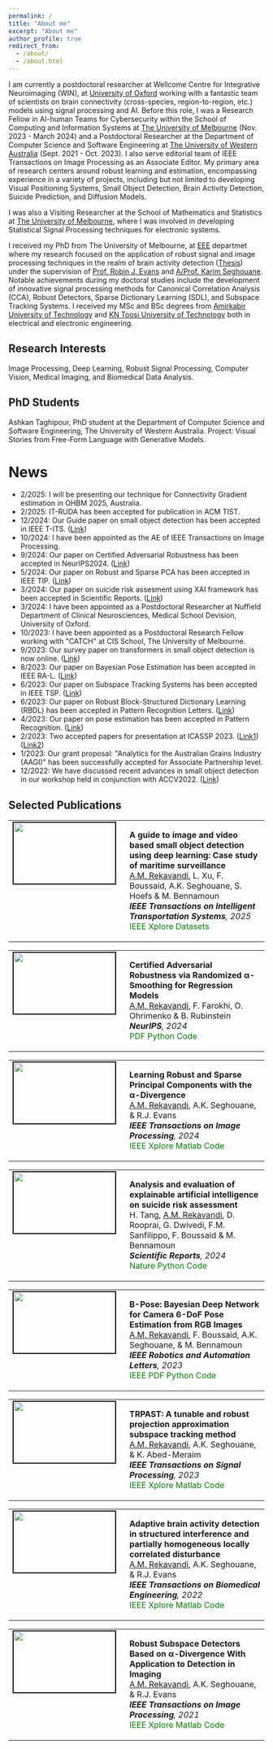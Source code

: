 ```yaml
---
permalink: /
title: "About me"
excerpt: "About me"
author_profile: true
redirect_from: 
  - /about/
  - /about.html
---
```


I am  currently a postdoctoral researcher at Wellcome Centre for Integrative Neuroimaging (WIN), at [University of Oxford](https://www.win.ox.ac.uk/) working with a fantastic team of scientists on brain connectivity (cross-species, region-to-region, etc.) models using signal processing and AI. Before this role, I was a Research Fellow in AI-human Teams for Cybersecurity within the School of Computing and Information Systems at [The University of Melbourne](https://cis.unimelb.edu.au/) (Nov. 2023 - March 2024) and a Postdoctoral Researcher at the Department of Computer Science and Software Engineering at [The University of Western Australia](https://www.uwa.edu.au/schools/physics-mathematics-computing/department-of-computer-science-and-software-engineering) (Sept. 2021 - Oct. 2023). I also serve editorial team of IEEE Transactions on Image Processing as an Associate Editor. My primary area of research centers around robust learning and estimation, encompassing experience in a variety of projects, including but not limited to developing Visual Positioning Systems, Small Object Detection, Brain Activity Detection, Suicide Prediction, and Diffusion Models. 

I was also a Visiting Researcher at the School of Mathematics and Statistics at [The University of Melbourne](https://ms.unimelb.edu.au/), where I was involved in developing Statistical Signal Processing techniques for electronic systems.

I received my PhD from The University of Melbourne, at [EEE](https://electrical.eng.unimelb.edu.au/) departmet where my research focused on the application of robust signal and image processing techniques in the realm of brain activity detection  ([Thesis](https://minerva-access.unimelb.edu.au/items/b416654e-6339-5299-93fb-98aebcb3f30f)) under the supervision of [Prof. Robin J. Evans](https://findanexpert.unimelb.edu.au/profile/14757-robin-evans) and [A/Prof. Karim Seghouane](https://findanexpert.unimelb.edu.au/profile/470194-karim-seghouane). Notable achievements during my doctoral studies include the development of innovative signal processing methods for Canonical Correlation Analysis (CCA), Robust Detectors, Sparse Dictionary Learning (SDL), and Subspace Tracking Systems.
I received my MSc and BSc degrees from [Amirkabir University of Technology](https://aut.ac.ir/en) and [KN Toosi University of Technology](https://aut.ac.ir/en) both in electrical and electronic engineering.

Research Interests
-----
Image Processing, Deep Learning, Robust Signal Processing, Computer Vision, Medical Imaging, and Biomedical Data Analysis.

PhD Students
----
Ashkan Taghipour, PhD student at the Department of Computer Science and Software
Engineering, The University of Western Australia.
Project: Visual Stories from Free-Form Language with Generative Models.


News
======
* 2/2025: I will be presenting our technique for Connectivity Gradient estimation in OHBM 2025, Australia.
* 2/2025: IT-RUDA has been accepted for publication in ACM TIST. 
* 12/2024: Our Guide paper on small object detection has been accepted in IEEE T-ITS. ([Link](https://arekavandi.github.io/publications/2015-10-01-paper-title-number-19/))
* 10/2024: I have been appointed as the AE of IEEE Transactions on Image Processing.
* 9/2024: Our paper on Certified Adversarial Robustness has been accepted in NeurIPS2024. ([Link](https://arekavandi.github.io/publications/2015-10-01-paper-title-number-18/))
* 5/2024: Our paper on Robust and Sparse PCA has been accepted in IEEE TIP. ([Link](https://arekavandi.github.io/publications/2015-10-01-paper-title-number-17/))
* 3/2024: Our paper on suicide risk assesment using XAI framework has been accepted in Scientific Reports. ([Link](https://arekavandi.github.io/publications/2015-10-01-paper-title-number-16/))
* 3/2024: I have been appointed as a Postdoctoral Researcher at Nuffield Department of Clinical Neurosciences, Medical School Devision, University of Oxford.
* 10/2023: I have been appointed as a Postdoctoral Research Fellow working with "CATCH" at CIS School, The University of Melbourne.
* 9/2023: Our survey paper on transformers in small object detection is now online. ([Link](https://arxiv.org/abs/2309.04902))
* 8/2023: Our paper on Bayesian Pose Estimation has been accepted in IEEE RA-L. ([Link](https://arekavandi.github.io/publications/2015-10-01-paper-title-number-15/))
* 6/2023: Our paper on Subspace Tracking Systems has been accepted in IEEE TSP. ([Link](https://arekavandi.github.io/publications/2015-10-01-paper-title-number-14/))
* 6/2023: Our paper on Robust Block-Structured Dictionary Learning (RBDL) has been accepted in Pattern Recognition Letters. ([Link](https://arekavandi.github.io/publications/2015-10-01-paper-title-number-13/))
* 4/2023: Our paper on pose estimation has been accepted in Pattern Recognition. ([Link](https://arekavandi.github.io/publications/2015-10-01-paper-title-number-12/))
* 2/2023: Two accepted papers for presentation at ICASSP 2023. ([Link1](https://arekavandi.github.io/publications/2015-10-01-paper-title-number-11/)) ([Link2](https://arekavandi.github.io/publications/2015-10-01-paper-title-number-10/))
* 1/2023: Our grant proposal: "Analytics for the Australian Grains Industry (AAGI)" has been successfully accepted for Associate Partnership level.  
* 12/2022: We have discussed recent advances in small object detection in our workshop held in conjunction with ACCV2022. ([Link](https://sites.google.com/view/dlsod2022/home))


Selected Publications
-----
<table >
<tbody>
<tr> <td style="width:200px; height=120px; vertical-align: top;"> <img style="float: left; margin-right: 10px " src="https://arekavandi.github.io/images/SOD.JPG" width="200px" height="120px" border="2px solid #bbb"> </td>
<td style= "height=120px; vertical-align: top;"> <p>
<strong>  A guide to image and video based small object detection using deep learning: Case study of maritime surveillance </strong>  <br>  <span style="text-decoration:underline">A.M. Rekavandi</span>, L. Xu, F. Boussaid, A.K. Seghouane, S. Hoefs & M. Bennamoun <br>
<i> <strong>IEEE Transactions on Intelligent Transportation Systems</strong>, 2025 </i> <br>
<a href="https://ieeexplore.ieee.org/document/10887401" style="color: green; text-decoration: none; "><i class="fas fa-fw fa-external-link-square-alt zoom"></i>IEEE Xplore</a> <a href="https://github.com/arekavandi/Datasets_SOD" style="color: green; text-decoration: none; "><i class="fab fa-fw fa-github zoom"></i>Datasets</a>  </p> </td> 
</tr>
</tbody>
</table>

<table >
<tbody>
<tr> <td style="width:200px; height=120px; vertical-align: top;"> <img style="float: left; margin-right: 10px " src="https://arekavandi.github.io/images/CER.JPG" width="200px" height="120px" border="2px solid #bbb"> </td>
<td style= "height=120px; vertical-align: top;"> <p>
<strong>  Certified Adversarial Robustness via Randomized α-Smoothing for Regression Models </strong>  <br>  <span style="text-decoration:underline">A.M. Rekavandi</span>, F. Farokhi, O. Ohrimenko & B. Rubinstein<br>
<i> <strong>NeurIPS</strong>, 2024 </i> <br>
<a href="https://openreview.net/pdf?id=jLUbLxa4XV" style="color: green; text-decoration: none; "><i class="fas fa-fw fa-file-pdf zoom"></i>PDF</a> <a href="https://github.com/arekavandi/Certified_adv_RRegression/" style="color: green; text-decoration: none; "><i class="fab fa-fw fa-github zoom"></i>Python Code</a> </p> </td> 
</tr>
</tbody>
</table>


<table >
<tbody>
<tr> <td style="width:200px; height=120px; vertical-align: top;"> <img style="float: left; margin-right: 10px " src="https://arekavandi.github.io/images/SPCA.JPG" width="200px" height="120px" border="2px solid #bbb"> </td>
<td style= "height=120px; vertical-align: top;"> <p>
<strong>  Learning Robust and Sparse Principal Components with the α-Divergence </strong>  <br>  <span style="text-decoration:underline">A.M. Rekavandi</span>, A.K. Seghouane, & R.J. Evans<br>
<i> <strong>IEEE Transactions on Image Processing</strong>, 2024 </i> <br>
<a href="https://ieeexplore.ieee.org/document/10539627" style="color: green; text-decoration: none; "><i class="fas fa-fw fa-external-link-square-alt zoom"></i>IEEE Xplore</a>  <a href="https://github.com/arekavandi/Robust_PCA" style="color: green; text-decoration: none; "><i class="fab fa-fw fa-github zoom"></i>Matlab Code</a> </p> </td> 
</tr>
</tbody>
</table>


<table >
<tbody>
<tr> <td style="width:200px; height=120px; vertical-align: top;"> <img style="float: left; margin-right: 10px " src="https://arekavandi.github.io/images/suicide.JPG" width="200px" height="120px" border="2px solid #bbb"> </td>
<td style= "height=120px; vertical-align: top;"> <p>
<strong> Analysis and evaluation of explainable artificial intelligence on suicide risk assessment </strong>  <br> H. Tang, <span style="text-decoration:underline">A.M. Rekavandi</span>, D. Rooprai, G. Dwivedi, F.M. Sanfilippo, F. Boussaid & M. Bennamoun<br>
<i> <strong>Scientific Reports</strong>, 2024 </i> <br>
<a href="https://www.nature.com/articles/s41598-024-53426-0" style="color: green; text-decoration: none; "><i class="fas fa-fw fa-external-link-square-alt zoom"></i>Nature</a> <a href="https://github.com/arekavandi/XAI_Suicide" style="color: green; text-decoration: none; "><i class="fab fa-fw fa-github zoom"></i>Python Code</a> </p> </td> 
</tr>
</tbody>
</table>

<table >
<tbody>
<tr> <td style="width:200px; height=120px; vertical-align: top;"> <img style="float: left; margin-right: 10px " src="https://arekavandi.github.io/images/BPOSE.JPG" width="200px" height="120px" border="2px solid #bbb"> </td>
<td style= "height=120px; vertical-align: top;"> <p>
<strong> B-Pose: Bayesian Deep Network for Camera 6-DoF Pose Estimation from RGB Images </strong>  <br> <span style="text-decoration:underline">A.M. Rekavandi</span>, F. Boussaid, A.K. Seghouane, & M. Bennamoun<br>
<i> <strong>IEEE Robotics and Automation Letters</strong>, 2023 </i> <br>
<a href="https://ieeexplore.ieee.org/abstract/document/10242363" style="color: green; text-decoration: none; "><i class="fas fa-fw fa-external-link-square-alt zoom"></i>IEEE</a>
<a href="https://www.techrxiv.org/doi/full/10.36227/techrxiv.21951398.v1" style="color: green; text-decoration: none; "><i class="fas fa-fw fa-file-pdf zoom"></i>PDF</a> <a href="https://github.com/arekavandi/BPose" style="color: green; text-decoration: none; "><i class="fab fa-fw fa-github zoom"></i>Python Code</a> </p> </td> 
</tr>
</tbody>
</table>


<table >
<tbody>
<tr> <td style="width:200px; height=120px; vertical-align: top;"> <img style="float: left; margin-right: 10px " src="https://arekavandi.github.io/images/RST.JPG" width="200px" height="120px" border="2px solid #bbb"> </td>
<td style= "height=120px; vertical-align: top;"> <p>
<strong>  TRPAST: A tunable and robust projection approximation subspace tracking method </strong>  <br>  <span style="text-decoration:underline">A.M. Rekavandi</span>, A.K. Seghouane, & K. Abed-Meraim<br>
<i> <strong>IEEE Transactions on Signal Processing</strong>, 2023 </i> <br>
<a href="https://ieeexplore.ieee.org/abstract/document/10164018" style="color: green; text-decoration: none; "><i class="fas fa-fw fa-external-link-square-alt zoom"></i>IEEE Xplore</a>  <a href="https://github.com/arekavandi/TRPAST" style="color: green; text-decoration: none; "><i class="fab fa-fw fa-github zoom"></i>Matlab Code</a> </p> </td> 
</tr>
</tbody>
</table>


<table >
<tbody>
<tr> <td style="width:200px; height=120px; vertical-align: top;"> <img style="float: left; margin-right: 10px " src="https://arekavandi.github.io/images/Banded.JPG" width="200px" height="120px" border="2px solid #bbb"> </td>
<td style= "height=120px; vertical-align: top;"> <p>
<strong>  Adaptive brain activity detection in structured interference and partially homogeneous locally correlated disturbance </strong>  <br>  <span style="text-decoration:underline">A.M. Rekavandi</span>, A.K. Seghouane, & R.J. Evans<br>
<i> <strong>IEEE Transactions on Biomedical Engineering</strong>, 2022 </i> <br>
<a href="https://ieeexplore.ieee.org/abstract/document/9740406" style="color: green; text-decoration: none; "><i class="fas fa-fw fa-external-link-square-alt zoom"></i>IEEE Xplore</a>  <a href="https://github.com/arekavandi/Banded_Detection" style="color: green; text-decoration: none; "><i class="fab fa-fw fa-github zoom"></i>Matlab Code</a> </p> </td> 
</tr>
</tbody>
</table>


<table >
<tbody>
<tr> <td style="width:200px; height=120px; vertical-align: top;"> <img style="float: left; margin-right: 10px " src="https://arekavandi.github.io/images/RSD.JPG" width="200px" height="120px" border="2px solid #bbb"> </td>
<td style= "height=120px; vertical-align: top;"> <p>
<strong>  Robust Subspace Detectors Based on α-Divergence With Application to Detection in Imaging </strong>  <br>  <span style="text-decoration:underline">A.M. Rekavandi</span>, A.K. Seghouane, & R.J. Evans<br>
<i> <strong>IEEE Transactions on Image Processing</strong>, 2021 </i> <br>
<a href="https://ieeexplore.ieee.org/abstract/document/9426446" style="color: green; text-decoration: none; "><i class="fas fa-fw fa-external-link-square-alt zoom"></i>IEEE Xplore</a>  <a href="https://github.com/arekavandi/Robust_Subspace_Detector" style="color: green; text-decoration: none; "><i class="fab fa-fw fa-github zoom"></i>Matlab Code</a> </p> </td> 
</tr>
</tbody>
</table>


